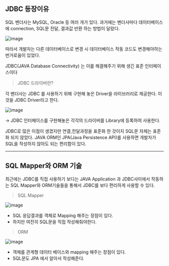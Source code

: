## JDBC 등장이유

SQL 벤더사는 MySQL, Oracle 등 여러 개가 있다. 과거에는 벤더사마다 데이터베이스에 connection, SQL문 전달, 결과값 반환 하는 방법이 달랐다. 

![image](https://user-images.githubusercontent.com/46811084/164028284-6c0febd0-2e41-4776-9778-1bac7064871b.png)

따라서 개발자는 다른 데이터베이스로 변경 시 데이터베이스 작동 코드도 변경해야하는 번거로움이 있었다.

JDBC(JAVA Database Connectivity) 는 이를 해결해주기 위해 생긴 표준 인터페이스이다   


> JDBC 드라이버란?
> 

각 벤더사는 JDBC 를 사용하기 위해 구현해 놓은 Driver을 라이브러리로 제공한다. 이것을 JDBC Driver라고 한다. 

![image](https://user-images.githubusercontent.com/46811084/164028896-2ee7e0d2-c30c-4fe7-afac-44425b6d0aa3.png)

→ JDBC 인터페이스를 구현해놓은 각각의 드라이버를 Library에 등록하여 사용한다.

JDBC로 많은 이점이 생겼지만 연결,전달과정을 표준화 한 것이지 SQL문 자체는 표준화 되지 않았다. JAVA ORM인 JPA(Java Persistence API)를 사용하면 개발자가 SQL을 작성하지 않아도 되는 편리함이 있다.

---
## SQL Mapper와 ORM 기술

최근에는 JDBC를 직접 사용하기 보다는 JAVA Application 과 JDBC사이에서 작동하는 SQL Mapper와 ORM기술들을 통해서 JDBC를 보다 편리하게 사용할  수 있다.

> SQL Mapper
> 

![image](https://user-images.githubusercontent.com/46811084/164032197-cb117e43-89c6-49d0-81bf-78dd6b3f86e0.png)


- SQL 응답결과를 객체로 Mapping 해주는 장점이 있다.
- 하지만 여전히 SQL문을 직접 작성해줘야한다.

> ORM
> 

![image](https://user-images.githubusercontent.com/46811084/164032088-e6c62a99-42cb-40fa-b6cf-c1e9cc2ba798.png)


- 객체를 관계형 데이터 베이스와 mapping 해주는 장점이 있다.
- SQL문도 JPA 에서 알아서 작성해준다.
